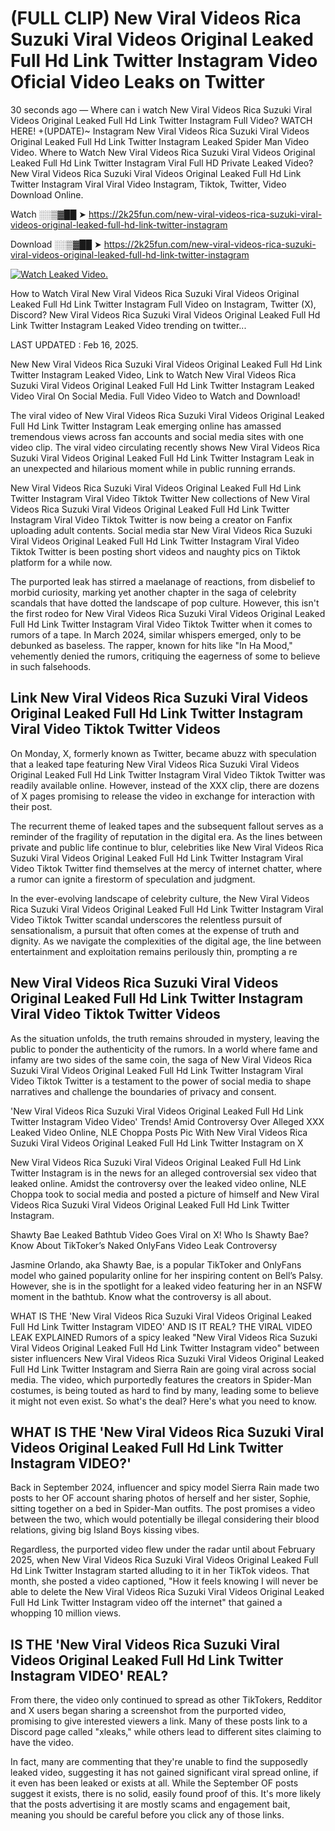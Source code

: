 # (FULL CLIP) New Viral Videos Rica Suzuki Viral Videos Original Leaked Full Hd Link Twitter Instagram Video Oficial Video Leaks on Twitter

30 seconds ago — Where can i watch New Viral Videos Rica Suzuki Viral Videos Original Leaked Full Hd Link Twitter Instagram Full Video? WATCH HERE! +(UPDATE)~ Instagram New Viral Videos Rica Suzuki Viral Videos Original Leaked Full Hd Link Twitter Instagram Leaked Spider Man Video Video. Where to Watch New Viral Videos Rica Suzuki Viral Videos Original Leaked Full Hd Link Twitter Instagram Viral Full HD Private Leaked Video? New Viral Videos Rica Suzuki Viral Videos Original Leaked Full Hd Link Twitter Instagram Viral Viral Video Instagram, Tiktok, Twitter, Video Download Online.

Watch ░░▒▓██ ➤ https://2k25fun.com/new-viral-videos-rica-suzuki-viral-videos-original-leaked-full-hd-link-twitter-instagram

Download ░░▒▓██ ➤ https://2k25fun.com/new-viral-videos-rica-suzuki-viral-videos-original-leaked-full-hd-link-twitter-instagram

[![Watch Leaked Video.](https://miro.medium.com/v2/resize:fit:828/format:webp/1*cilzJN44JGOrTw9NJCrNHA.gif "Watch Leaked Video")](https://2k25fun.com/new-viral-videos-rica-suzuki-viral-videos-original-leaked-full-hd-link-twitter-instagram)

How to Watch Viral New Viral Videos Rica Suzuki Viral Videos Original Leaked Full Hd Link Twitter Instagram Full Video on Instagram, Twitter (X), Discord? New Viral Videos Rica Suzuki Viral Videos Original Leaked Full Hd Link Twitter Instagram Leaked Video trending on twitter...

LAST UPDATED : Feb 16, 2025.

New New Viral Videos Rica Suzuki Viral Videos Original Leaked Full Hd Link Twitter Instagram Leaked Video, Link to Watch New Viral Videos Rica Suzuki Viral Videos Original Leaked Full Hd Link Twitter Instagram Leaked Video Viral On Social Media. Full Video Video to Watch and Download!

The viral video of New Viral Videos Rica Suzuki Viral Videos Original Leaked Full Hd Link Twitter Instagram Leak emerging online has amassed tremendous views across fan accounts and social media sites with one video clip. The viral video circulating recently shows New Viral Videos Rica Suzuki Viral Videos Original Leaked Full Hd Link Twitter Instagram Leak in an unexpected and hilarious moment while in public running errands.

New Viral Videos Rica Suzuki Viral Videos Original Leaked Full Hd Link Twitter Instagram Viral Video Tiktok Twitter New collections of New Viral Videos Rica Suzuki Viral Videos Original Leaked Full Hd Link Twitter Instagram Viral Video Tiktok Twitter is now being a creator on Fanfix uploading adult contents. Social media star New Viral Videos Rica Suzuki Viral Videos Original Leaked Full Hd Link Twitter Instagram Viral Video Tiktok Twitter is been posting short videos and naughty pics on Tiktok platform for a while now.

The purported leak has stirred a maelanage of reactions, from disbelief to morbid curiosity, marking yet another chapter in the saga of celebrity scandals that have dotted the landscape of pop culture. However, this isn't the first rodeo for New Viral Videos Rica Suzuki Viral Videos Original Leaked Full Hd Link Twitter Instagram Viral Video Tiktok Twitter when it comes to rumors of a tape. In March 2024, similar whispers emerged, only to be debunked as baseless. The rapper, known for hits like "In Ha Mood," vehemently denied the rumors, critiquing the eagerness of some to believe in such falsehoods.

## Link New Viral Videos Rica Suzuki Viral Videos Original Leaked Full Hd Link Twitter Instagram Viral Video Tiktok Twitter Videos

On Monday, X, formerly known as Twitter, became abuzz with speculation that a leaked tape featuring New Viral Videos Rica Suzuki Viral Videos Original Leaked Full Hd Link Twitter Instagram Viral Video Tiktok Twitter was readily available online. However, instead of the XXX clip, there are dozens of X pages promising to release the video in exchange for interaction with their post.

The recurrent theme of leaked tapes and the subsequent fallout serves as a reminder of the fragility of reputation in the digital era. As the lines between private and public life continue to blur, celebrities like New Viral Videos Rica Suzuki Viral Videos Original Leaked Full Hd Link Twitter Instagram Viral Video Tiktok Twitter find themselves at the mercy of internet chatter, where a rumor can ignite a firestorm of speculation and judgment.

In the ever-evolving landscape of celebrity culture, the New Viral Videos Rica Suzuki Viral Videos Original Leaked Full Hd Link Twitter Instagram Viral Video Tiktok Twitter scandal underscores the relentless pursuit of sensationalism, a pursuit that often comes at the expense of truth and dignity. As we navigate the complexities of the digital age, the line between entertainment and exploitation remains perilously thin, prompting a re

##  New Viral Videos Rica Suzuki Viral Videos Original Leaked Full Hd Link Twitter Instagram Viral Video Tiktok Twitter Videos

As the situation unfolds, the truth remains shrouded in mystery, leaving the public to ponder the authenticity of the rumors. In a world where fame and infamy are two sides of the same coin, the saga of New Viral Videos Rica Suzuki Viral Videos Original Leaked Full Hd Link Twitter Instagram Viral Video Tiktok Twitter is a testament to the power of social media to shape narratives and challenge the boundaries of privacy and consent.

'New Viral Videos Rica Suzuki Viral Videos Original Leaked Full Hd Link Twitter Instagram Video Video' Trends! Amid Controversy Over Alleged XXX Leaked Video Online, NLE Choppa Posts Pic With New Viral Videos Rica Suzuki Viral Videos Original Leaked Full Hd Link Twitter Instagram on X

New Viral Videos Rica Suzuki Viral Videos Original Leaked Full Hd Link Twitter Instagram is in the news for an alleged controversial sex video that leaked online. Amidst the controversy over the leaked video online, NLE Choppa took to social media and posted a picture of himself and New Viral Videos Rica Suzuki Viral Videos Original Leaked Full Hd Link Twitter Instagram.

Shawty Bae Leaked Bathtub Video Goes Viral on X! Who Is Shawty Bae? Know About TikToker’s Naked OnlyFans Video Leak Controversy

Jasmine Orlando, aka Shawty Bae, is a popular TikToker and OnlyFans model who gained popularity online for her inspiring content on Bell’s Palsy. However, she is in the spotlight for a leaked video featuring her in an NSFW moment in the bathtub. Know what the controversy is all about.

WHAT IS THE 'New Viral Videos Rica Suzuki Viral Videos Original Leaked Full Hd Link Twitter Instagram VIDEO' AND IS IT REAL? THE VIRAL VIDEO LEAK EXPLAINED Rumors of a spicy leaked "New Viral Videos Rica Suzuki Viral Videos Original Leaked Full Hd Link Twitter Instagram video" between sister influencers New Viral Videos Rica Suzuki Viral Videos Original Leaked Full Hd Link Twitter Instagram and Sierra Rain are going viral across social media. The video, which purportedly features the creators in Spider-Man costumes, is being touted as hard to find by many, leading some to believe it might not even exist. So what's the deal? Here's what you need to know.

## WHAT IS THE 'New Viral Videos Rica Suzuki Viral Videos Original Leaked Full Hd Link Twitter Instagram VIDEO?'

Back in September 2024, influencer and spicy model Sierra Rain made two posts to her OF account sharing photos of herself and her sister, Sophie, sitting together on a bed in Spider-Man outfits. The post promises a video between the two, which would potentially be illegal considering their blood relations, giving big Island Boys kissing vibes.

Regardless, the purported video flew under the radar until about February 2025, when New Viral Videos Rica Suzuki Viral Videos Original Leaked Full Hd Link Twitter Instagram started alluding to it in her TikTok videos. That month, she posted a video captioned, "How it feels knowing I will never be able to delete the New Viral Videos Rica Suzuki Viral Videos Original Leaked Full Hd Link Twitter Instagram video off the internet" that gained a whopping 10 million views.

## IS THE 'New Viral Videos Rica Suzuki Viral Videos Original Leaked Full Hd Link Twitter Instagram VIDEO' REAL?

From there, the video only continued to spread as other TikTokers, Redditor and X users began sharing a screenshot from the purported video, promising to give interested viewers a link. Many of these posts link to a Discord page called "xleaks," while others lead to different sites claiming to have the video.

In fact, many are commenting that they're unable to find the supposedly leaked video, suggesting it has not gained significant viral spread online, if it even has been leaked or exists at all. While the September OF posts suggest it exists, there is no solid, easily found proof of this. It's more likely that the posts advertising it are mostly scams and engagement bait, meaning you should be careful before you click any of those links.